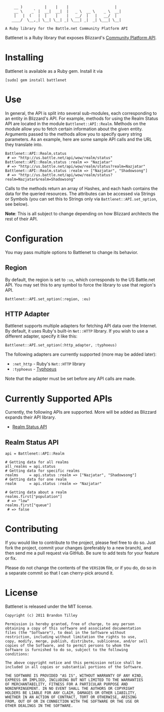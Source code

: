         __ )          |    |    |                     |
        __ \    _` |  __|  __|  |   _ \  __ \    _ \  __|
        |   |  (   |  |    |    |   __/  |   |   __/  |
       ____/  \__,_| \__| \__| _| \___| _|  _| \___| \__|

    A Ruby library for the Battle.net Community Platform API

Battlenet is a Ruby library that exposes Blizzard's [Community Platform API](http://us.battle.net/wow/en/forum/topic/2369881371).

Installing
==========

Battlenet is available as a Ruby gem. Install it via

    [sudo] gem install battlenet

Use
===

In general, the API is split into several sub-modules, each corresponding to an entity in Blizzard's API. For example, methods for using the Realm Status API are located in the module `Battlenet::API::Realm`. Methods on the module allow you to fetch certain information about the given entity. Arguments passed to the methods allow you to specify query string parameters. As an example, here are some sample API calls and the URL they translate into.

    Battlenet::API::Realm.status
     # => "http://us.battle.net/api/wow/realm/status"
    Battlenet::API::Realm.status :realm => "Nazjatar"
     # => "http://us.battle.net/api/wow/realm/status?realm=Nazjatar"
    Battlenet::API::Realm.status :realm => ["Nazjatar", "Shadowsong"]
     # => "http://us.battle.net/api/wow/realm/status?realm=Nazjatar&realm=Shadowsong"

Calls to the methods return an array of Hashes, and each hash contains the data for the queried resources. The attributes can be accessed via Strings or Symbols (you can set this to Strings only via `Battlenet::API.set_option`, see below).

**Note**: This is all subject to change depending on how Blizzard architects the rest of their API.

Configuration
=============

You may pass multiple options to Battlenet to change its behavior.

Region
------

By default, the region is set to `:us`, which corresponds to the US Battle.net API. You may set this to any symbol to force the library to use that region's API.

    Battlenet::API.set_option(:region, :eu)

HTTP Adapter
------------

Battlenet supports multiple adapters for fetching API data over the Internet. By default, it uses Ruby's built-in `Net::HTTP` library. If you wish to use a different adapter, specify it like this:

    Battlenet::API.set_option(:http_adapter, :typhoeus)

The following adapters are currently supported (more may be added later):

* `:net_http` - Ruby's `Net::HTTP` library
* `:typhoeus` - [Typhoeus](https://github.com/dbalatero/typhoeus)

Note that the adapter must be set before any API calls are made.

Currently Supported APIs
========================

Currently, the following APIs are supported. More will be added as Blizzard expands their API library.

 * [Realm Status API](http://us.battle.net/wow/en/forum/topic/2369741469)

Realm Status API
----------------

    api = Battlenet::API::Realm

    # Getting data for all realms
    all_realms = api.status
    # Getting data for specific realms
    realms     = api.status :realm => ["Nazjatar", "Shadowsong"]
    # Getting data for one realm
    realm      = api.status :realm => "Nazjatar"

    # Getting data about a realm
    realms.first["population"]
     # => "low"
    realms.first["queue"]
     # => false

Contributing
============

If you would like to contribute to the project, please feel free to do so. Just fork the project, commit your changes (preferably to a new branch), and then send me a pull request via GitHub. Be sure to add tests for your feature or fix.

Please do not change the contents of the `VERSION` file, or if you do, do so in a separate commit so that I can cherry-pick around it.

License
=======

Battlenet is released under the MIT license.

    Copyright (c) 2011 Brandon Tilley

    Permission is hereby granted, free of charge, to any person
    obtaining a copy of this software and associated documentation
    files (the "Software"), to deal in the Software without
    restriction, including without limitation the rights to use,
    copy, modify, merge, publish, distribute, sublicense, and/or sell
    copies of the Software, and to permit persons to whom the
    Software is furnished to do so, subject to the following
    conditions:

    The above copyright notice and this permission notice shall be
    included in all copies or substantial portions of the Software.

    THE SOFTWARE IS PROVIDED "AS IS", WITHOUT WARRANTY OF ANY KIND,
    EXPRESS OR IMPLIED, INCLUDING BUT NOT LIMITED TO THE WARRANTIES
    OF MERCHANTABILITY, FITNESS FOR A PARTICULAR PURPOSE AND
    NONINFRINGEMENT. IN NO EVENT SHALL THE AUTHORS OR COPYRIGHT
    HOLDERS BE LIABLE FOR ANY CLAIM, DAMAGES OR OTHER LIABILITY,
    WHETHER IN AN ACTION OF CONTRACT, TORT OR OTHERWISE, ARISING
    FROM, OUT OF OR IN CONNECTION WITH THE SOFTWARE OR THE USE OR
    OTHER DEALINGS IN THE SOFTWARE.
